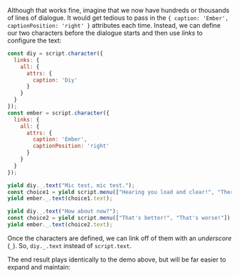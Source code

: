 Although that works fine, imagine that we now have hundreds or thousands of lines of dialogue. It would get tedious to pass in the `{ caption: 'Ember', captionPosition: 'right' }` attributes each time. Instead, we can define our two characters before the dialogue starts and then use _links_ to configure the text:

```js
const diy = script.character({
  links: {
    all: {
      attrs: {
        caption: 'Diy'
      }
    }
  }
});
const ember = script.character({
  links: {
    all: {
      attrs: {
        caption: 'Ember',
        captionPosition: 'right'
      }
    }
  }
});

yield diy._.text("Mic test, mic test.");
const choice1 = yield script.menu(["Hearing you load and clear!", "There's some bad static!", "The volume is too low!"]);
yield ember._.text(choice1.text);

yield diy._.text("How about now?");
const choice2 = yield script.menu(["That's better!", "That's worse!"]);
yield ember._.text(choice2.text);
```

Once the characters are defined, we can link off of them with an _underscore_ (`_`). So, `diy._.text` instead of `script.text`.

The end result plays identically to the demo above, but will be far easier to expand and maintain:
